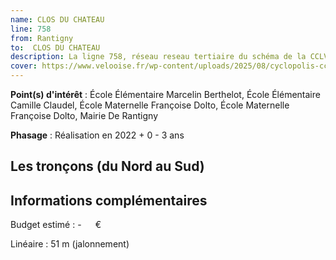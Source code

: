 ```yaml
---
name: CLOS DU CHATEAU
line: 758
from: Rantigny
to:  CLOS DU CHATEAU 
description: La ligne 758, réseau reseau tertiaire du schéma de la CCLVD (tronçon 158) concerne Rantigny - CLOS DU CHATEAU
cover: https://www.velooise.fr/wp-content/uploads/2025/08/cyclopolis-cclvd-158.jpg
---
```


**Point(s) d'intérêt** : École Élémentaire Marcelin Berthelot, École Élémentaire Camille Claudel, École Maternelle Françoise Dolto, École Maternelle Françoise Dolto, Mairie De Rantigny

**Phasage** : Réalisation en 2022 + 0 - 3 ans

## Les tronçons (du Nord au Sud)

## Informations complémentaires

Budget estimé :  -   € 

Linéaire : 51 m (jalonnement)

